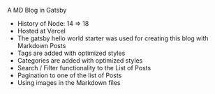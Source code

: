 A MD Blog in Gatsby 

- History of Node: 14 => 18
- Hosted at Vercel 
- The gatsby hello world starter was used for creating this blog with Markdown Posts
- Tags are added with optimized styles
- Categories are added with optimized styles
- Search / Filter functionality to the List of Posts
- Pagination to one of the list of Posts
- Using images in the Markdown files